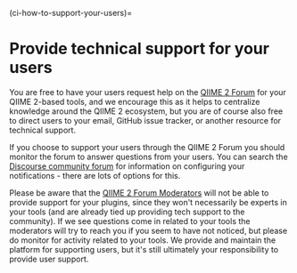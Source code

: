 (ci-how-to-support-your-users)=
# Provide technical support for your users

You are free to have your users request help on the [QIIME 2 Forum](https://forum.qiime2.org) for your QIIME 2-based tools, and we encourage this as it helps to centralize knowledge around the QIIME 2 ecosystem, but you are of course also free to direct users to your email, GitHub issue tracker, or another resource for technical support.

If you choose to support your users through the QIIME 2 Forum you should monitor the forum to answer questions from your users.
You can search the [Discourse community forum](https://meta.discourse.org/) for information on configuring your notifications - there are lots of options for this.

Please be aware that the [QIIME 2 Forum Moderators](https://forum.qiime2.org/g/q2-mods) will not be able to provide support for your plugins, since they won't necessarily be experts in your tools (and are already tied up providing tech support to the community).
If we see questions come in related to your tools the moderators will try to reach you if you seem to have not noticed, but please do monitor for activity related to your tools.
We provide and maintain the platform for supporting users, but it's still ultimately your responsibility to provide user support.